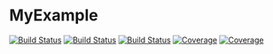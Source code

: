 # MyExample

[![Build Status](https://github.com/HandyKurniawan/MyExample.jl/actions/workflows/CI.yml/badge.svg?branch=master)](https://github.com/HandyKurniawan/MyExample.jl/actions/workflows/CI.yml?query=branch%3Amaster)
[![Build Status](https://travis-ci.com/HandyKurniawan/MyExample.jl.svg?branch=master)](https://travis-ci.com/HandyKurniawan/MyExample.jl)
[![Build Status](https://ci.appveyor.com/api/projects/status/github/HandyKurniawan/MyExample.jl?svg=true)](https://ci.appveyor.com/project/HandyKurniawan/MyExample-jl)
[![Coverage](https://codecov.io/gh/HandyKurniawan/MyExample.jl/branch/master/graph/badge.svg)](https://codecov.io/gh/HandyKurniawan/MyExample.jl)
[![Coverage](https://coveralls.io/repos/github/HandyKurniawan/MyExample.jl/badge.svg?branch=master)](https://coveralls.io/github/HandyKurniawan/MyExample.jl?branch=master)
